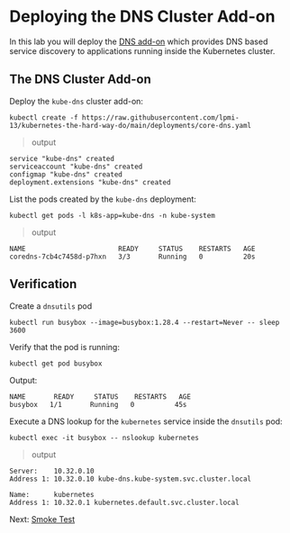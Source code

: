 # Deploying the DNS Cluster Add-on

In this lab you will deploy the [DNS add-on](https://kubernetes.io/docs/concepts/services-networking/dns-pod-service/) which provides DNS based service discovery to applications running inside the Kubernetes cluster.

## The DNS Cluster Add-on

Deploy the `kube-dns` cluster add-on:

```
kubectl create -f https://raw.githubusercontent.com/lpmi-13/kubernetes-the-hard-way-do/main/deployments/core-dns.yaml
```

> output

```
service "kube-dns" created
serviceaccount "kube-dns" created
configmap "kube-dns" created
deployment.extensions "kube-dns" created
```

List the pods created by the `kube-dns` deployment:

```
kubectl get pods -l k8s-app=kube-dns -n kube-system
```

> output

```
NAME                       READY     STATUS    RESTARTS   AGE
coredns-7cb4c7458d-p7hxn   3/3       Running   0          20s
```

## Verification

Create a `dnsutils` pod

```
kubectl run busybox --image=busybox:1.28.4 --restart=Never -- sleep 3600
```

Verify that the pod is running:

```sh
kubectl get pod busybox
```

Output:
```
NAME       READY     STATUS    RESTARTS   AGE
busybox   1/1       Running   0          45s
```

Execute a DNS lookup for the `kubernetes` service inside the `dnsutils` pod:

```
kubectl exec -it busybox -- nslookup kubernetes
```

> output

```
Server:    10.32.0.10
Address 1: 10.32.0.10 kube-dns.kube-system.svc.cluster.local

Name:      kubernetes
Address 1: 10.32.0.1 kubernetes.default.svc.cluster.local
```

Next: [Smoke Test](13-smoke-test.md)
